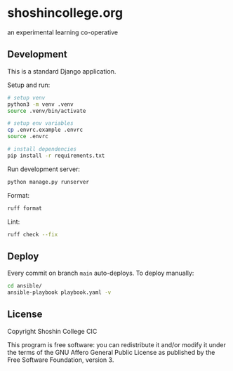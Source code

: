# shoshincollege.org

an experimental learning co-operative

## Development

This is a standard Django application.

Setup and run:

```sh
# setup venv
python3 -m venv .venv
source .venv/bin/activate

# setup env variables
cp .envrc.example .envrc
source .envrc

# install dependencies
pip install -r requirements.txt
```

Run development server:

```sh
python manage.py runserver
```

Format:

```sh
ruff format
```

Lint:

```sh
ruff check --fix
```

## Deploy

Every commit on branch `main` auto-deploys. To deploy manually:

```sh
cd ansible/
ansible-playbook playbook.yaml -v
```

## License

Copyright Shoshin College CIC

This program is free software: you can redistribute it and/or modify it under
the terms of the GNU Affero General Public License as published by the Free
Software Foundation, version 3.
